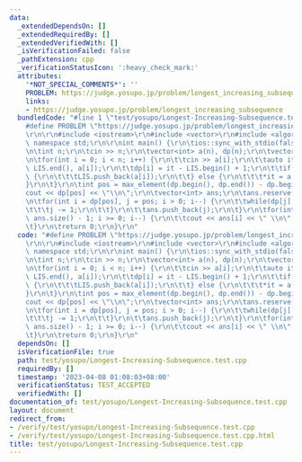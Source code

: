 ```yaml
---
data:
  _extendedDependsOn: []
  _extendedRequiredBy: []
  _extendedVerifiedWith: []
  _isVerificationFailed: false
  _pathExtension: cpp
  _verificationStatusIcon: ':heavy_check_mark:'
  attributes:
    '*NOT_SPECIAL_COMMENTS*': ''
    PROBLEM: https://judge.yosupo.jp/problem/longest_increasing_subsequence
    links:
    - https://judge.yosupo.jp/problem/longest_increasing_subsequence
  bundledCode: "#line 1 \"test/yosupo/Longest-Increasing-Subsequence.test.cpp\"\n\
    #define PROBLEM \"https://judge.yosupo.jp/problem/longest_increasing_subsequence\"\
    \r\n\r\n#include <iostream>\r\n#include <vector>\r\n#include <algorithm>\r\nusing\
    \ namespace std;\r\n\r\nint main() {\r\n\tios::sync_with_stdio(false);\r\n\tcin.tie(0);\r\
    \n\tint n;\r\n\tcin >> n;\r\n\tvector<int> a(n), dp(n);\r\n\tvector<int> LIS;\r\
    \n\tfor(int i = 0; i < n; i++) {\r\n\t\tcin >> a[i];\r\n\t\tauto it = lower_bound(LIS.begin(),\
    \ LIS.end(), a[i]);\r\n\t\tdp[i] = it - LIS.begin() + 1;\r\n\t\tif(it == LIS.end())\
    \ {\r\n\t\t\tLIS.push_back(a[i]);\r\n\t\t} else {\r\n\t\t\t*it = a[i];\r\n\t\t\
    }\r\n\t}\r\n\tint pos = max_element(dp.begin(), dp.end()) - dp.begin();\r\n\t\
    cout << dp[pos] << \"\\n\";\r\n\tvector<int> ans;\r\n\tans.reserve(dp[pos]);\r\
    \n\tfor(int i = dp[pos], j = pos; i > 0; i--) {\r\n\t\twhile(dp[j] != i) {\r\n\
    \t\t\tj -= 1;\r\n\t\t}\r\n\t\tans.push_back(j);\r\n\t}\r\n\tfor(int i = (int)\
    \ ans.size() - 1; i >= 0; i--) {\r\n\t\tcout << ans[i] << \" \\n\"[i == 0];\r\n\
    \t}\r\n\treturn 0;\r\n}\r\n"
  code: "#define PROBLEM \"https://judge.yosupo.jp/problem/longest_increasing_subsequence\"\
    \r\n\r\n#include <iostream>\r\n#include <vector>\r\n#include <algorithm>\r\nusing\
    \ namespace std;\r\n\r\nint main() {\r\n\tios::sync_with_stdio(false);\r\n\tcin.tie(0);\r\
    \n\tint n;\r\n\tcin >> n;\r\n\tvector<int> a(n), dp(n);\r\n\tvector<int> LIS;\r\
    \n\tfor(int i = 0; i < n; i++) {\r\n\t\tcin >> a[i];\r\n\t\tauto it = lower_bound(LIS.begin(),\
    \ LIS.end(), a[i]);\r\n\t\tdp[i] = it - LIS.begin() + 1;\r\n\t\tif(it == LIS.end())\
    \ {\r\n\t\t\tLIS.push_back(a[i]);\r\n\t\t} else {\r\n\t\t\t*it = a[i];\r\n\t\t\
    }\r\n\t}\r\n\tint pos = max_element(dp.begin(), dp.end()) - dp.begin();\r\n\t\
    cout << dp[pos] << \"\\n\";\r\n\tvector<int> ans;\r\n\tans.reserve(dp[pos]);\r\
    \n\tfor(int i = dp[pos], j = pos; i > 0; i--) {\r\n\t\twhile(dp[j] != i) {\r\n\
    \t\t\tj -= 1;\r\n\t\t}\r\n\t\tans.push_back(j);\r\n\t}\r\n\tfor(int i = (int)\
    \ ans.size() - 1; i >= 0; i--) {\r\n\t\tcout << ans[i] << \" \\n\"[i == 0];\r\n\
    \t}\r\n\treturn 0;\r\n}\r\n"
  dependsOn: []
  isVerificationFile: true
  path: test/yosupo/Longest-Increasing-Subsequence.test.cpp
  requiredBy: []
  timestamp: '2023-04-08 01:08:03+08:00'
  verificationStatus: TEST_ACCEPTED
  verifiedWith: []
documentation_of: test/yosupo/Longest-Increasing-Subsequence.test.cpp
layout: document
redirect_from:
- /verify/test/yosupo/Longest-Increasing-Subsequence.test.cpp
- /verify/test/yosupo/Longest-Increasing-Subsequence.test.cpp.html
title: test/yosupo/Longest-Increasing-Subsequence.test.cpp
---
```

